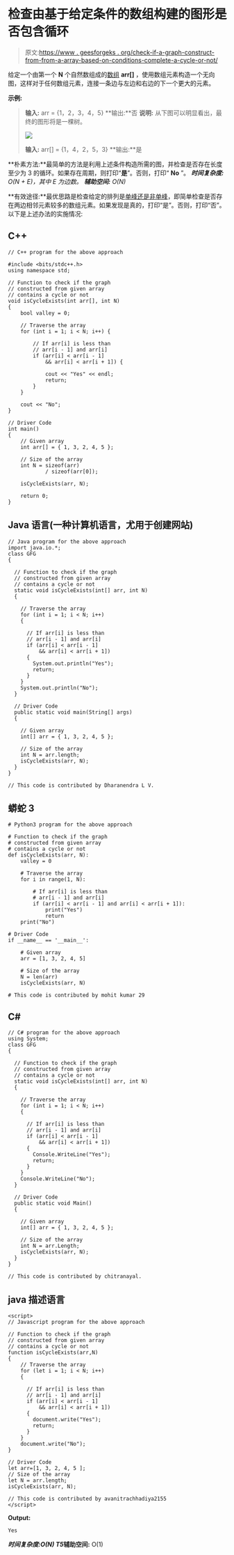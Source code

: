 # 检查由基于给定条件的数组构建的图形是否包含循环

> 原文:[https://www . geesforgeks . org/check-if-a-graph-construct-from-from-a-array-based-on-conditions-complete-a-cycle-or-not/](https://www.geeksforgeeks.org/check-if-a-graph-constructed-from-an-array-based-on-given-conditions-consists-of-a-cycle-or-not/)

给定一个由第一个 **N** 个自然数组成的[数组](https://www.geeksforgeeks.org/array-data-structure/) **arr[]** ，使用数组元素构造一个无向图，这样对于任何数组元素，连接一条边与左边和右边的下一个更大的元素。

**示例:**

> **输入:** arr = {1，2，3，4，5}
> **输出:**否
> **说明:**
> 从下图可以明显看出，最终的图形将是一棵树。
> 
> ![](img/ac89ceb5ec8d4ecabaa2d691ca03e1f3.png)
> 
> **输入:** arr[] = {1，4，2，5，3}
> **输出:**是

**朴素方法:**最简单的方法是利用上述条件构造所需的图，并检查是否存在长度至少为 3 的循环。如果存在周期，则打印“**是**”。否则，打印“ **No** ”。
***时间复杂度:** O(N + E)，其中 E 为边数。*
***辅助空间:** O(N)*

**有效途径:**最优思路是检查给定的排列是[单峰还是非单峰](https://www.geeksforgeeks.org/count-unimodal-and-non-unimodal-permutations-of-first-n-natural-numbers/)，即简单检查是否存在两边相邻元素较多的数组元素。如果发现是真的，打印“是”。否则，打印“否”。
以下是上述办法的实施情况:

## C++

```
// C++ program for the above approach

#include <bits/stdc++.h>
using namespace std;

// Function to check if the graph
// constructed from given array
// contains a cycle or not
void isCycleExists(int arr[], int N)
{
    bool valley = 0;

    // Traverse the array
    for (int i = 1; i < N; i++) {

        // If arr[i] is less than
        // arr[i - 1] and arr[i]
        if (arr[i] < arr[i - 1]
            && arr[i] < arr[i + 1]) {

            cout << "Yes" << endl;
            return;
        }
    }

    cout << "No";
}

// Driver Code
int main()
{
    // Given array
    int arr[] = { 1, 3, 2, 4, 5 };

    // Size of the array
    int N = sizeof(arr)
            / sizeof(arr[0]);

    isCycleExists(arr, N);

    return 0;
}
```

## Java 语言(一种计算机语言，尤用于创建网站)

```
// Java program for the above approach
import java.io.*;
class GFG
{

  // Function to check if the graph
  // constructed from given array
  // contains a cycle or not
  static void isCycleExists(int[] arr, int N)
  {

    // Traverse the array
    for (int i = 1; i < N; i++)
    {

      // If arr[i] is less than
      // arr[i - 1] and arr[i]
      if (arr[i] < arr[i - 1]
          && arr[i] < arr[i + 1])
      {
        System.out.println("Yes");
        return;
      }
    }
    System.out.println("No");
  }

  // Driver Code
  public static void main(String[] args)
  {

    // Given array
    int[] arr = { 1, 3, 2, 4, 5 };

    // Size of the array
    int N = arr.length;
    isCycleExists(arr, N);
  }
}

// This code is contributed by Dharanendra L V.
```

## 蟒蛇 3

```
# Python3 program for the above approach

# Function to check if the graph
# constructed from given array
# contains a cycle or not
def isCycleExists(arr, N):
    valley = 0

    # Traverse the array
    for i in range(1, N):

        # If arr[i] is less than
        # arr[i - 1] and arr[i]
        if (arr[i] < arr[i - 1] and arr[i] < arr[i + 1]):
            print("Yes")
            return
    print("No")

# Driver Code
if __name__ == '__main__':

    # Given array
    arr = [1, 3, 2, 4, 5]

    # Size of the array
    N = len(arr)
    isCycleExists(arr, N)

# This code is contributed by mohit kumar 29
```

## C#

```
// C# program for the above approach
using System;
class GFG
{

  // Function to check if the graph
  // constructed from given array
  // contains a cycle or not
  static void isCycleExists(int[] arr, int N)
  {

    // Traverse the array
    for (int i = 1; i < N; i++)
    {

      // If arr[i] is less than
      // arr[i - 1] and arr[i]
      if (arr[i] < arr[i - 1]
          && arr[i] < arr[i + 1])
      {
        Console.WriteLine("Yes");
        return;
      }
    }
    Console.WriteLine("No");
  }

  // Driver Code
  public static void Main()
  {

    // Given array
    int[] arr = { 1, 3, 2, 4, 5 };

    // Size of the array
    int N = arr.Length;
    isCycleExists(arr, N);
  }
}

// This code is contributed by chitranayal.
```

## java 描述语言

```
<script>
// Javascript program for the above approach

// Function to check if the graph
// constructed from given array
// contains a cycle or not
function isCycleExists(arr,N)
{
    // Traverse the array
    for (let i = 1; i < N; i++)
    {

      // If arr[i] is less than
      // arr[i - 1] and arr[i]
      if (arr[i] < arr[i - 1]
          && arr[i] < arr[i + 1])
      {
        document.write("Yes");
        return;
      }
    }
    document.write("No");
}

// Driver Code
let arr=[1, 3, 2, 4, 5 ];
// Size of the array
let N = arr.length;
isCycleExists(arr, N);

// This code is contributed by avanitrachhadiya2155
</script>
```

**Output:** 

```
Yes
```

***时间复杂度:**O(N)*
T5**辅助空间:** O(1)